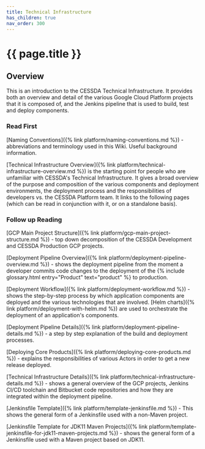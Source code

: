 ```yaml
---
title: Technical Infrastructure
has_children: true
nav_order: 300
---
```


# {{ page.title }}

## Overview

This is an introduction to the CESSDA Technical Infrastructure.
It provides both an overview and detail of the various Google Cloud Platform projects that it is composed of,
and the Jenkins pipeline that is used to build, test and deploy components.

### Read First

[Naming Conventions]({% link platform/naming-conventions.md %}) - abbreviations and terminology used in this Wiki.
Useful background information.

[Technical Infrastructure Overview]({% link platform/technical-infrastructure-overview.md %})
is the starting point for people who are unfamiliar with CESSDA's Technical Infrastructure.
It gives a broad overview of the purpose and composition of the various components and deployment environments,
the deployment process and the responsibilities of developers vs. the CESSDA Platform team.
It links to the following pages (which can be read in conjunction with it, or on a standalone basis).

### Follow up Reading

[GCP Main Project Structure]({% link platform/gcp-main-project-structure.md %}) - top down
decomposition of the CESSDA Development and CESSDA Production GCP projects.

[Deployment Pipeline Overview]({% link platform/deployment-pipeline-overview.md %}) - shows the deployment pipeline from
the moment a developer commits code changes to the deployment of the  {% include glossary.html entry="Product" text="product" %} to production.

[Deployment Workflow]({% link platform/deployment-workflow.md %}) - shows the step-by-step process by which application
components are deployed and the various technologies that are involved.
[Helm charts]({% link platform/deployment-with-helm.md %}) are used to orchestrate the deployment of an application's components.

[Deployment Pipeline Details]({% link platform/deployment-pipeline-details.md %}) - a step by step explanation of the
build and deployment processes.

[Deploying Core Products]({% link platform/deploying-core-products.md %}) - explains the responsibilities of various
Actors in order to get a new release deployed.

[Technical Infrastructure Details]({% link platform/technical-infrastructure-details.md %}) - shows a general overview
of the GCP projects, Jenkins CI/CD toolchain and Bitbucket code repositories and how they are
integrated within the deployment pipeline.

[Jenkinsfile Template]({% link platform/template-jenkinsfile.md %}) - This shows the general form of a Jenkinsfile used
with a non-Maven project.

[Jenkinsfile Template for JDK11 Maven Projects]({% link platform/template-jenkinsfile-for-jdk11-maven-projects.md %}) -
shows the general form of a Jenkinsfile used with a Maven project based on JDK11.
